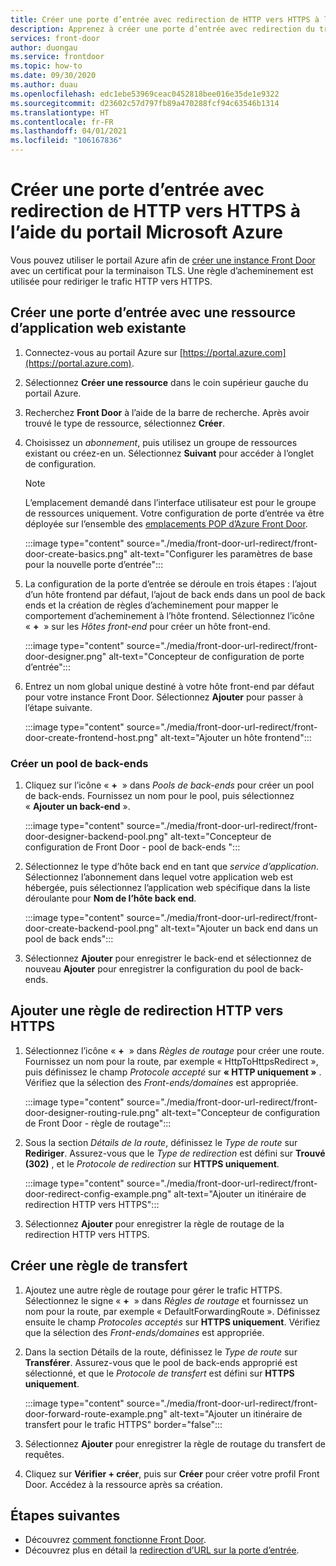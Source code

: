 ```yaml
---
title: Créer une porte d’entrée avec redirection de HTTP vers HTTPS à l’aide du portail Microsoft Azure
description: Apprenez à créer une porte d’entrée avec redirection du trafic de HTTP vers HTTPS à l’aide du portail Microsoft Azure.
services: front-door
author: duongau
ms.service: frontdoor
ms.topic: how-to
ms.date: 09/30/2020
ms.author: duau
ms.openlocfilehash: edc1ebe53969ceac0452818bee016e35de1e9322
ms.sourcegitcommit: d23602c57d797fb89a470288fcf94c63546b1314
ms.translationtype: HT
ms.contentlocale: fr-FR
ms.lasthandoff: 04/01/2021
ms.locfileid: "106167836"
---
```

# <a name="create-a-front-door-with-http-to-https-redirection-using-the-azure-portal"></a>Créer une porte d’entrée avec redirection de HTTP vers HTTPS à l’aide du portail Microsoft Azure

Vous pouvez utiliser le portail Azure afin de [créer une instance Front Door](quickstart-create-front-door.md) avec un certificat pour la terminaison TLS. Une règle d’acheminement est utilisée pour rediriger le trafic HTTP vers HTTPS.

## <a name="create-a-front-door-with-an-existing-web-app-resource"></a>Créer une porte d’entrée avec une ressource d’application web existante

1. Connectez-vous au portail Azure sur [https://portal.azure.com](https://portal.azure.com).

1. Sélectionnez  **Créer une ressource** dans le coin supérieur gauche du portail Azure.

1. Recherchez **Front Door** à l’aide de la barre de recherche. Après avoir trouvé le type de ressource, sélectionnez **Créer**.

1. Choisissez un *abonnement*, puis utilisez un groupe de ressources existant ou créez-en un. Sélectionnez **Suivant** pour accéder à l’onglet de configuration.

    > [!NOTE]
    > L’emplacement demandé dans l’interface utilisateur est pour le groupe de ressources uniquement. Votre configuration de porte d’entrée va être déployée sur l’ensemble des [emplacements POP d’Azure Front Door](front-door-faq.yml#what-are-the-pop-locations-for-azure-front-door-).

    :::image type="content" source="./media/front-door-url-redirect/front-door-create-basics.png" alt-text="Configurer les paramètres de base pour la nouvelle porte d’entrée":::

1. La configuration de la porte d’entrée se déroule en trois étapes : l’ajout d’un hôte frontend par défaut, l’ajout de back ends dans un pool de back ends et la création de règles d’acheminement pour mapper le comportement d’acheminement à l’hôte frontend. Sélectionnez l’icône « **+**  » sur les _Hôtes front-end_ pour créer un hôte front-end.

    :::image type="content" source="./media/front-door-url-redirect/front-door-designer.png" alt-text="Concepteur de configuration de porte d’entrée":::

1. Entrez un nom global unique destiné à votre hôte front-end par défaut pour votre instance Front Door. Sélectionnez **Ajouter** pour passer à l’étape suivante.

    :::image type="content" source="./media/front-door-url-redirect/front-door-create-frontend-host.png" alt-text="Ajouter un hôte frontend":::

### <a name="create-backend-pool"></a>Créer un pool de back-ends

1. Cliquez sur l’icône « **+**  » dans _Pools de back-ends_ pour créer un pool de back-ends. Fournissez un nom pour le pool, puis sélectionnez « **Ajouter un back-end** ».

    :::image type="content" source="./media/front-door-url-redirect/front-door-designer-backend-pool.png" alt-text="Concepteur de configuration de Front Door - pool de back-ends ":::

1. Sélectionnez le type d’hôte back end en tant que _service d’application_. Sélectionnez l’abonnement dans lequel votre application web est hébergée, puis sélectionnez l’application web spécifique dans la liste déroulante pour **Nom de l’hôte back end**.

    :::image type="content" source="./media/front-door-url-redirect/front-door-create-backend-pool.png" alt-text="Ajouter un back end dans un pool de back ends":::

1. Sélectionnez **Ajouter** pour enregistrer le back-end et sélectionnez de nouveau **Ajouter** pour enregistrer la configuration du pool de back-ends. 

## <a name="create-http-to-https-redirect-rule"></a>Ajouter une règle de redirection HTTP vers HTTPS

1. Sélectionnez l’icône « **+**  » dans *Règles de routage* pour créer une route. Fournissez un nom pour la route, par exemple « HttpToHttpsRedirect », puis définissez le champ *Protocole accepté* sur **« HTTP uniquement »** . Vérifiez que la sélection des *Front-ends/domaines* est appropriée.  

    :::image type="content" source="./media/front-door-url-redirect/front-door-designer-routing-rule.png" alt-text="Concepteur de configuration de Front Door - règle de routage":::

1. Sous la section *Détails de la route*, définissez le *Type de route* sur **Rediriger**. Assurez-vous que le *Type de redirection* est défini sur **Trouvé (302)** , et le *Protocole de redirection* sur **HTTPS uniquement**. 

    :::image type="content" source="./media/front-door-url-redirect/front-door-redirect-config-example.png" alt-text="Ajouter un itinéraire de redirection HTTP vers HTTPS":::

1. Sélectionnez **Ajouter** pour enregistrer la règle de routage de la redirection HTTP vers HTTPS.

## <a name="create-forwarding-rule"></a>Créer une règle de transfert

1. Ajoutez une autre règle de routage pour gérer le trafic HTTPS. Sélectionnez le signe « **+**  » dans *Règles de routage* et fournissez un nom pour la route, par exemple « DefaultForwardingRoute ». Définissez ensuite le champ *Protocoles acceptés* sur **HTTPS uniquement**. Vérifiez que la sélection des *Front-ends/domaines* est appropriée.

1. Dans la section Détails de la route, définissez le *Type de route* sur **Transférer**. Assurez-vous que le pool de back-ends approprié est sélectionné, et que le *Protocole de transfert* est défini sur **HTTPS uniquement**. 

    :::image type="content" source="./media/front-door-url-redirect/front-door-forward-route-example.png" alt-text="Ajouter un itinéraire de transfert pour le trafic HTTPS" border="false":::

1. Sélectionnez **Ajouter** pour enregistrer la règle de routage du transfert de requêtes.

1. Cliquez sur **Vérifier + créer**, puis sur **Créer** pour créer votre profil Front Door. Accédez à la ressource après sa création.

## <a name="next-steps"></a>Étapes suivantes

- Découvrez [comment fonctionne Front Door](front-door-routing-architecture.md).
- Découvrez plus en détail la [redirection d’URL sur la porte d’entrée](front-door-url-redirect.md).
